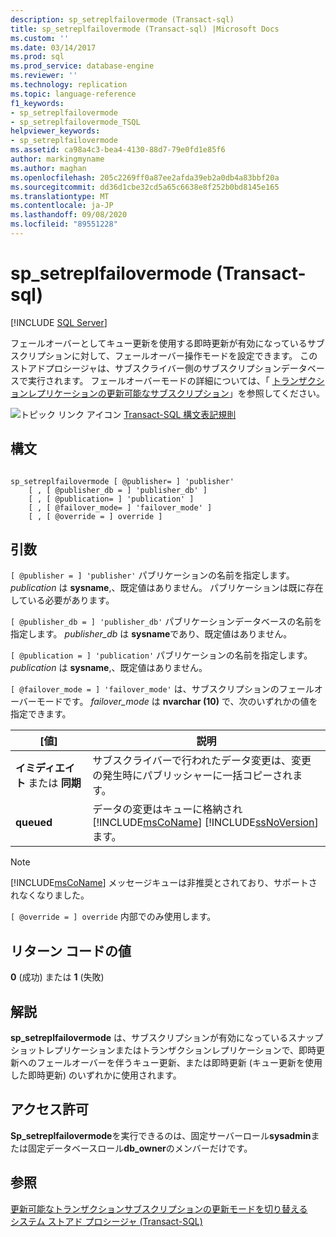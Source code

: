 ```yaml
---
description: sp_setreplfailovermode (Transact-sql)
title: sp_setreplfailovermode (Transact-sql) |Microsoft Docs
ms.custom: ''
ms.date: 03/14/2017
ms.prod: sql
ms.prod_service: database-engine
ms.reviewer: ''
ms.technology: replication
ms.topic: language-reference
f1_keywords:
- sp_setreplfailovermode
- sp_setreplfailovermode_TSQL
helpviewer_keywords:
- sp_setreplfailovermode
ms.assetid: ca98a4c3-bea4-4130-88d7-79e0fd1e85f6
author: markingmyname
ms.author: maghan
ms.openlocfilehash: 205c2269ff0a87ee2afda39eb2a0db4a83bbf20a
ms.sourcegitcommit: dd36d1cbe32cd5a65c6638e8f252b0bd8145e165
ms.translationtype: MT
ms.contentlocale: ja-JP
ms.lasthandoff: 09/08/2020
ms.locfileid: "89551228"
---
```

# <a name="sp_setreplfailovermode-transact-sql"></a>sp_setreplfailovermode (Transact-sql)
[!INCLUDE [SQL Server](../../includes/applies-to-version/sqlserver.md)]

  フェールオーバーとしてキュー更新を使用する即時更新が有効になっているサブスクリプションに対して、フェールオーバー操作モードを設定できます。 このストアドプロシージャは、サブスクライバー側のサブスクリプションデータベースで実行されます。 フェールオーバーモードの詳細については、「 [トランザクションレプリケーションの更新可能なサブスクリプション](../../relational-databases/replication/transactional/updatable-subscriptions-for-transactional-replication.md)」を参照してください。  
  
 ![トピック リンク アイコン](../../database-engine/configure-windows/media/topic-link.gif "トピック リンク アイコン") [Transact-SQL 構文表記規則](../../t-sql/language-elements/transact-sql-syntax-conventions-transact-sql.md)  
  
## <a name="syntax"></a>構文  
  
```  
  
sp_setreplfailovermode [ @publisher= ] 'publisher'  
    [ , [ @publisher_db = ] 'publisher_db' ]  
    [ , [ @publication= ] 'publication' ]  
    [ , [ @failover_mode= ] 'failover_mode' ]  
    [ , [ @override = ] override ]  
```  
  
## <a name="arguments"></a>引数  
`[ @publisher = ] 'publisher'` パブリケーションの名前を指定します。 *publication* は **sysname**,、既定値はありません。 パブリケーションは既に存在している必要があります。  
  
`[ @publisher_db = ] 'publisher_db'` パブリケーションデータベースの名前を指定します。 *publisher_db* は **sysname**であり、既定値はありません。  
  
`[ @publication = ] 'publication'` パブリケーションの名前を指定します。 *publication* は **sysname**,、既定値はありません。  
  
`[ @failover_mode = ] 'failover_mode'` は、サブスクリプションのフェールオーバーモードです。 *failover_mode* は **nvarchar (10)** で、次のいずれかの値を指定できます。  
  
|[値]|説明|  
|-----------|-----------------|  
|**イミディエイト** または **同期**|サブスクライバーで行われたデータ変更は、変更の発生時にパブリッシャーに一括コピーされます。|  
|**queued**|データの変更はキューに格納され [!INCLUDE[msCoName](../../includes/msconame-md.md)] [!INCLUDE[ssNoVersion](../../includes/ssnoversion-md.md)] ます。|  
  
> [!NOTE]  
>  [!INCLUDE[msCoName](../../includes/msconame-md.md)] メッセージキューは非推奨とされており、サポートされなくなりました。  
  
`[ @override = ] override` 内部でのみ使用します。  
  
## <a name="return-code-values"></a>リターン コードの値  
 **0** (成功) または **1** (失敗)  
  
## <a name="remarks"></a>解説  
 **sp_setreplfailovermode** は、サブスクリプションが有効になっているスナップショットレプリケーションまたはトランザクションレプリケーションで、即時更新へのフェールオーバーを伴うキュー更新、または即時更新 (キュー更新を使用した即時更新) のいずれかに使用されます。  
  
## <a name="permissions"></a>アクセス許可  
 **Sp_setreplfailovermode**を実行できるのは、固定サーバーロール**sysadmin**または固定データベースロール**db_owner**のメンバーだけです。  
  
## <a name="see-also"></a>参照  
 [更新可能なトランザクションサブスクリプションの更新モードを切り替える](../../relational-databases/replication/administration/switch-between-update-modes-for-an-updatable-transactional-subscription.md)   
 [システム ストアド プロシージャ &#40;Transact-SQL&#41;](../../relational-databases/system-stored-procedures/system-stored-procedures-transact-sql.md)  
  
  
